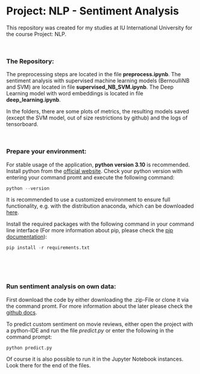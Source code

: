 # Project: NLP - Sentiment Analysis

This repository was created for my studies at IU International University for the course Project: NLP.

&nbsp;



### The Repository:
The preprocessing steps are located in the file **preprocess.ipynb**.
The sentiment analysis with supervised machine learning models (BernoulliNB and SVM) are located in file **supervised_NB_SVM.ipynb**.
The Deep Learning model with word embeddings is located in file **deep_learning.ipynb**. 

In the folders, there are some plots of metrics, the resulting models saved (except the SVM model, out of size restrictions by github) and the logs of tensorboard. 

&nbsp;
&nbsp;

### Prepare your environment:

For stable usage of the application, **python version 3.10** is recommended. Install python from the [official website](https://www.python.org/). Check your python version with entering your command promt and execute the following command:

```python
python --version 
```

It is recommended to use a customized environment to ensure full functionality, e.g. with the distribution anaconda, which can be downloaded [here](https://www.anaconda.com/products/distribution).

Install the required packages with the following command in your command line interface (For more information about pip, please check the [pip documentation](https://pip.pypa.io/en/latest/user_guide/)):

```python
pip install -r requirements.txt 
```

&nbsp;

&nbsp;


### Run sentiment analysis on own data:

First download the code by either downloading the .zip-File or clone it via the command promt. For more information about the later please check the [github docs](https://docs.github.com/en/repositories/creating-and-managing-repositories/cloning-a-repository).

To predict custom sentiment on movie reviews, either open the project with a python-IDE and run the file *predict.py* or enter the following in the command prompt:

```python
python predict.py 
```

Of course it is also possible to run it in the Jupyter Notebook instances. Look there for the end of the files.
&nbsp;
